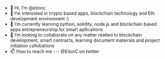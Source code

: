 - 👋 Hi, I’m @eilonc
- 👀 I’m interested in crypto based apps, blockchain technology and Eth development environment :) 
- 🌱 I’m currently learning python, solidity, node.js and blockchain based apps entrepreneurship for smart apllications
- 💞️ I’m looking to collaborate on any matter realted to blockchain development, smart contracts, learning document mateirals and project initiation callobations
- 📫 How to reach me --- @EilonC on twitter

<!---
eilonc/eilonc is a ✨ special ✨ repository because its `README.md` (this file) appears on your GitHub profile.
You can click the Preview link to take a look at your changes.
--->
